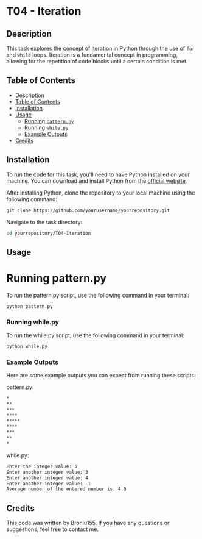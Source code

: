 # T04 - Iteration

## Description
This task explores the concept of iteration in Python through the use of `for` and `while` loops. Iteration is a fundamental concept in programming, allowing for the repetition of code blocks until a certain condition is met.

## Table of Contents
- [Description](#description)
- [Table of Contents](#table-of-contents)
- [Installation](#installation)
- [Usage](#usage)
  - [Running `pattern.py`](#running-patternpy)
  - [Running `while.py`](#running-whilepy)
  - [Example Outputs](#example-outputs)
- [Credits](#credits)

## Installation
To run the code for this task, you'll need to have Python installed on your machine. You can download and install Python from the [official website](https://www.python.org/downloads/).

After installing Python, clone the repository to your local machine using the following command:
```sh
git clone https://github.com/yourusername/yourrepository.git
```

Navigate to the task directory:
```sh
cd yourrepository/T04-Iteration
```

## Usage
# Running pattern.py
To run the pattern.py script, use the following command in your terminal:
```sh
python pattern.py
```

### Running while.py
To run the while.py script, use the following command in your terminal:
```sh
python while.py
```
### Example Outputs
Here are some example outputs you can expect from running these scripts:

pattern.py:
```sh
*
**
***
****
*****
****
***
**
*
```

while.py:
```sh
Enter the integer value: 5
Enter another integer value: 3
Enter another integer value: 4
Enter another integer value: -1
Average number of the entered number is: 4.0
```

## Credits
This code was written by Broniu155. If you have any questions or suggestions, feel free to contact me.